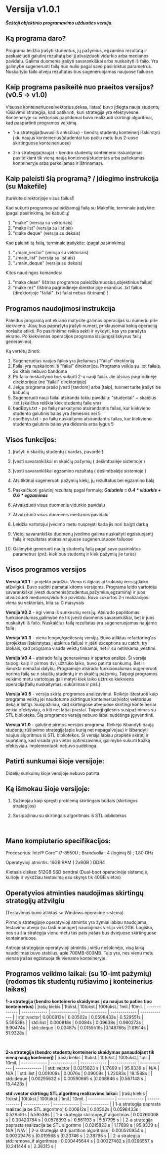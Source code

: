 # Versija v1.0.1
***Šeštoji objektinio programavimo užduoties versija.***

<h2>Ką programa daro?</h2>

Programa leidžia įrašyti studentus, jų pažymius, egzamino rezultatą ir paskaičiuoti galutinį rezultatą bei jį atvaizduoti vidurkio arba medianos pavidalu. Galima duomenis įrašyti savarankiškai arba nuskaityti iš failo. Yra galimybė sugeneruoti failą nuo nulio pagal savo pasirinktus parametrus. Nuskaityto failo atveju rezultatas bus sugeneruojamas naujuose failuose.

<h2>Kaip programa pasikeitė nuo praeitos versijos?(v0.5 -> v1.0)</h2>

Visuose konteineriuose(vektorius,dekas, listas) buvo įdiegta nauja studentų rūšiavimo strategija, kad patikrinti, kuri strategija yra efektyvesnė. Konteineryje su vektoriais papildomai buvo realizuoti skirtingi algoritmai, kad paspartinti programos veikimą.

* 1-a strategija(buvusi iš anksčiau) - bendrą studentų konteinerį išskirstyti į du naujus konteinerius(studentai tuo pačiu metu bus 2-uose skirtinguose konteineriuose)

* 2-a strategija(nauja) - bendro studentų konteinerio išskaidymas pasitelkiant tik vieną naują konteinerį(studentas arba paliekamas konteineryje arba perkeliamas ir ištrinamas).

<h2>Kaip paleisti šią programą? / Įdiegimo instrukcija (su Makefile)</h2>

(turėkite direktorijoje visus failus!)

Kad sukurti programos paleidžiamąjį failą su Makefile, terminale įrašykite: (pagal pasirinkimą, be kabučių)

1) "make" (versija su vektoriais)
2) "make list" (versija su list'ais)
3) "make deque" (versija su dekais)

Kad paleisti tą failą, terminale įrašykite: (pagal pasirinkimą)

1) "./main_vector" (versija su vektoriais)
2) "./main_list" (versija su list'ais)
3) "./main_deque" (versija su dekais)

Kitos naudingos komandos:

1) "make clean" (Ištrina programos paleidžiamuosius,objektinius failus)
2) "make rez" (Ištrina pagrindinėje direktorijoje esančius .txt failus (direktorijoje "failai" .txt failai nebus ištrinami) )

<h2>Programos naudojimosi instrukcija</h2>

Paleidus programą  ant ekrano matysite galimas operacijas su numeriu prie kiekvieno. Jūsų bus paprašyta įrašyti numerį, priklausomai kokią operaciją norėsite atlikti. Po pasirinkimo reikia sekti ir vykdyti, kas yra parašyta ekrane. Po kiekvienos operacijos programa išsijungs(išskyrus failų generavimo).

Ką vertėtų žinoti:

1) Sugeneruotas naujas failas yra įkeliamas į "failai" direktoriją
2) Failai yra nuskaitomi iš "failai" direktorijos. Programa veikia su .txt failais. Su kitais nebuvo bandoma
3) Po failo nuskaitymo bus sukurti 2-u nauji failai. Jie atsiras pagrindinėje direktorijoje (ne "failai" direktorijoje)
4) Jeigu programa prašo įvesti [random] arba [taip], tuomet turite įrašyti be kabučių
5) Sugeneruoti nauji failai atsiranda tokiu pavidalu: "studentai" + skaičius .txt (skaičius reiškia kiek studentų faile yra)
6) badBoys.txt - po failų nuskaitymo atsirandantis failas, kur kiekvieno studento galutinis balas yra žemesnis nei 5
6) coolBoys.txt - po failų nuskaitymo atsirandantis failas, kur kiekvieno studento galutinis balas yra didesnis arba lygus 5

<h2>Visos funkcijos:</h2>

1) Įrašyti n skaičių studentų ( vardas, pavardė )

2) Įvesti savarankiškai m skaičių pažymių ( dešimtbalėje sistemoje )

3) Įvesti savarankiškai egzamino rezultatą ( dešimtbalėje sistemoje )

4) Atsitiktinai sugeneruoti pažymių kiekį, jų rezultatus bei egzamino balą

5) Paskaičiuoti galutinį rezultatą pagal formulę: ***Galutinis  = 0.4 * vidurkis + 0.6 * egzaminas***

5) Atvaizduoti visus duomenis vidurkio pavidalu

6) Atvaizduoti visus duomenis medianos pavidalu

7) Leidžia vartotojui įvedimo metu nuspręsti kada jis nori baigti darbą

8) Vietoj savarankiško duomenų įvedimo galima nuskaityti egzistuojantį failą ir rezultatas atsiras naujuose sugeneruotuose failuose

9) Galimybė generuoti naują studentų failą pagal savo pasirinktus parametrus (pvž. kiek bus studentų ir kiek pažymių jie turės)


<h2>Visos programos versijos</h2>

**Versija V0.1** - projekto pradžia. Viena iš ilgiausiai trukusių versijų(laiko atžvilgiu). Buvo sudėti pamatai kitoms versijoms. Programa leido vartotojui savarankiškai įvesti duomenis(studentus,pažymius,egzaminą) ir juos atvaizduoti medianos/vidurkio pavidalu. Buvo sukurtos 2-i realizacijos: viena su vektoriais, kita su C masyvais

**Versija V0.2** - irgi viena iš sunkesnių versijų. Atsirado papildomas funkcionalumas,galimybė ne tik įvesti duomenis savarankiškai, bet ir juos nuskaityti iš failo. Nuskaičius failą rezultatas yra sugeneruojamas naujame faile

**Versija V0.3** - viena lengvų/greitesnių versijų. Buvo atliktas refactoring'as (projektas išskirstytas į atskirus failus) ir įdėti exceptions su catch, try blokais, kad programa visada veiktų tinkamai, net ir su netinkama įvestimi.

**Versija V0.4** - atsirado failų generavimas ir spartos analizė. Ši versija taipogi kaip ir pirmos dvi, užtruko laiko, buvo patirta sunkumų. Bet ir išmokta nemažai dalykų. Programoje atsirado funkcionalumas sugeneruoti norimą failą su n skaičių studentų ir m skaičių pažymių. Taipogi programos veikimo metu vartotojas gali matyti kiek laiko užtruko kiekviena operacija(failų nuskaitymas, sukūrimas ir pnš.)

**Versija V0.5** - versija skirta programos analizavimui. Reikėjo ištestuoti kaip programa veiktų jei naudotume skirtingus konteinerius(vietoj vektoriaus deką ir list'ą). Susipažinau, kad skirtingose atvejuose skirtingi konteineriai veikia efektyviau, o kiti net labai prastai. Taipogi gilesnis susipažinimas su STL biblioteka. Šią programos versiją nebuvo labai sudėtinga įgyvendinti.

**Versija V1.0** - galutinė pirmos versijos programa. Reikėjo išbandyti naują studentų rūšiavimo strategiją(apie kurią net nepagalvojau) ir išbandyti naujus algoritmus iš STL bibliotekos. Ši versija labiau praplėtė akiratį ir supratimą, kad visada yra vietos optimizavimui, galimybė sukurti kažką efektyviau. Implementuoti nebuvo sudėtinga.

<h2>Patirti sunkumai šioje versijoje:</h2>

Didelių sunkumų šioje versijoje nebuvo patirta

<h2>Ką išmokau šioje versijoje:</h2>

1) Sužinojau kaip spręsti problemą skirtingais būdais (skirtingos strategijos)

2) Susipažinau su skirtingais algoritmais iš STL bibliotekos

<br>

<h2>Mano kompiuterio specifikacijos:</h2>

Procesorius: Intel® Core™ i7-8550U ; Branduoliai: 4 (loginių 8) ; 1.80 GHz

Operatyvioji atmintis: 16GB RAM ( 2x8GB ) DDR4

Kietasis diskas: 512GB SSD bendrai (Dual-boot operacinėje sistemoje, kurioje ir vykdžiau testavimą esu skyręs tik 40GB vietos)


<h2>Operatyvios atminties naudojimas skirtingų strategijų atžvilgiu</h2>

(Testavimas buvo atliktas su Windows operacine sistema)

Pirmoje strategijoje operatyvioji atmintis yra žymiai labiau naudojama, testavimo atveju (su task manager) naudojimas viršijo virš 2GB. Logiška, nes su šia strategija vienu metu tas pats įrašas bus dviejuose skirtinguose konteineriuose.

Antroje strategijoje operatyvioji atmintis į viršų nešokinėjo, visą laiką naudojimas buvo stabilus, apie 700MB-800MB. Taip yra, nes vienu metu vienas įrašas egzistuoja tik viename konteineryje.

<h2>Programos veikimo laikai: (su 10-imt pažymių) (rodomas tik studentų rūšiavimo į konteinerius laikas)</h2>

**1-a strategija (bendro konteinerio skaidymas į du naujus to paties tipo konteinerius)**
| Įrašų kiekis  | 1tūkst.| 10tūkst.| 100tūkst.| 1mil.| 10mil.
| ------------- | ------------- | ------------- | ------------- | ------------- | ------------- |
| std::vector| 0.000812s | 0.00502s  | 0.0598433s | 0.529551s | 5.59538s  |
| std::list | 0.000818s | 0.0084s  | 0.09638s  | 0.980273s  | 9.90474s |
| std::deque  | 0.00487s  | 0.0155516s  |0.148766s |1.61614s  | 51.9328s  |

<br>

**2-a strategija (bendro studentų konteinerio skaidymas panaudojant tik vieną naują konteinerį)**
| Įrašų kiekis  | 1tūkst.| 10tūkst.| 100tūkst.| 1mil.| 10mil.
| ------------- | ------------- | ------------- | ------------- | ------------- | ------------- |
| std::vector | 0.0215823 s | 1.17699 s  | 95.8339 s | N/A | N/A  |
| std::list | 0.001009s | 0.0076s  | 0.09008s  | 1.22083s  | 18.1588s |
| std::deque | 0.00295632 s  | 0.00590665 s  |0.068846 s |0.567148 s | 15.4428s  |

**std::vector skirtingų STL algoritmų realizavimo laikai:**
| Įrašų kiekis  | 1tūkst.| 10tūkst.| 100tūkst.| 1mil.| 10mil.
| ------------- | ------------- | ------------- | ------------- | ------------- | ------------- |
| 1-a strategija paprasta realizacija be STL algoritmo| 0.000812s | 0.00502s  | 0.0598433s | 0.529551s | 5.59538s  |
| 1-a strategija std::copy_if algoritmas | 0.00260008 s | 0.00420784 s  | 0.0578393 s  | 0.561193 s  | 5.57795 s |
| 2-a strategija paprasta realizacija be STL algoritmo | 0.0215823 s | 1.17699 s  | 95.8339 s | N/A | N/A  |
| 2-a strategija std::partition algoritmas | 0.000520954 s  | 0.00309476 s  |0.019568 s |0.23746 s  | 2.38795 s  |
| 2-a strategija std::remove_if algoritmas | 0.000445644 s  | 0.00327482 s |0.0266557 s |0.241444 s  | 2.38315 s  |
